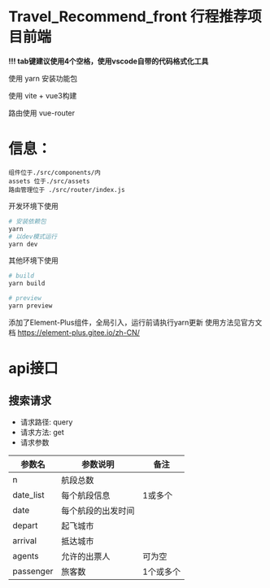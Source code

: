 # Travel_Recommend_front 行程推荐项目前端

**!!! tab键建议使用4个空格，使用vscode自带的代码格式化工具**


使用 yarn 安装功能包

使用 vite + vue3构建

路由使用 vue-router

# 信息：
    组件位于./src/components/内
    assets 位于./src/assets
    路由管理位于 ./src/router/index.js
    

开发环境下使用
```bash
# 安装依赖包
yarn
# 以dev模式运行
yarn dev
```

其他环境下使用
```bash
# build
yarn build

# preview
yarn preview
```

添加了Element-Plus组件，全局引入，运行前请执行yarn更新
使用方法见官方文档
https://element-plus.gitee.io/zh-CN/


# api接口
## 搜索请求

- 请求路径: query
- 请求方法: get
- 请求参数
  
| 参数名    | 参数说明           | 备注      |
| --------- | ------------------ | --------- |
| n         | 航段总数           |           |
| date_list | 每个航段信息       | 1或多个   |
| date      | 每个航段的出发时间 |           |
| depart    | 起飞城市           |           |
| arrival   | 抵达城市           |           |
| agents    | 允许的出票人       | 可为空    |
| passenger    | 旅客数             | 1个或多个 |


